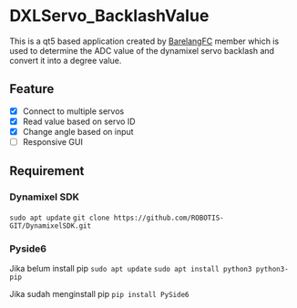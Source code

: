 # DXLServo_BacklashValue
This is a qt5 based application created by [BarelangFC](https://github.com/BarelangFC) member which is used to determine the ADC value of the dynamixel servo backlash and convert it into a degree value.

## Feature
- [x] Connect to multiple servos
- [x] Read value based on servo ID
- [x] Change angle based on input
- [ ] Responsive GUI

## Requirement
### Dynamixel SDK
`sudo apt update`
`git clone https://github.com/ROBOTIS-GIT/DynamixelSDK.git`

### Pyside6
Jika belum install pip
`sudo apt update`
`sudo apt install python3 python3-pip`

Jika sudah menginstall pip
`pip install PySide6`

